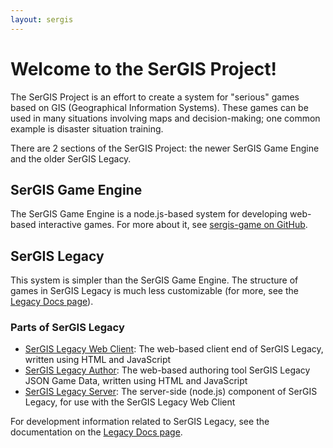 ```yaml
---
layout: sergis
---
```

# Welcome to the SerGIS Project!

The SerGIS Project is an effort to create a system for "serious" games based on GIS (Geographical Information Systems). These games can be used in many situations involving maps and decision-making; one common example is disaster situation training.

There are 2 sections of the SerGIS Project: the newer SerGIS Game Engine and the older SerGIS Legacy.

## SerGIS Game Engine

The SerGIS Game Engine is a node.js-based system for developing web-based interactive games. For more about it, see [sergis-game on GitHub](https://github.com/sergisproject/sergis-game).

## SerGIS Legacy

This system is simpler than the SerGIS Game Engine. The structure of games in SerGIS Legacy is much less customizable (for more, see the [Legacy Docs page](legacy-docs/)).

### Parts of SerGIS Legacy

 - [SerGIS Legacy Web Client](https://github.com/sergisproject/sergis-client): The web-based client end of SerGIS Legacy, written using HTML and JavaScript
 - [SerGIS Legacy Author](/sergis-author/): The web-based authoring tool SerGIS Legacy JSON Game Data, written using HTML and JavaScript
 - [SerGIS Legacy Server](https://github.com/sergisproject/sergis-server): The server-side (node.js) component of SerGIS Legacy, for use with the SerGIS Legacy Web Client

For development information related to SerGIS Legacy, see the documentation on the [Legacy Docs page](legacy-docs/).
